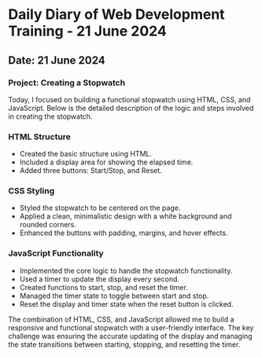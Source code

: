 # Daily Diary of Web Development Training - 21 June 2024

## Date: 21 June 2024

### Project: Creating a Stopwatch

Today, I focused on building a functional stopwatch using HTML, CSS, and JavaScript. Below is the detailed description of the logic and steps involved in creating the stopwatch.

### HTML Structure
- Created the basic structure using HTML.
- Included a display area for showing the elapsed time.
- Added three buttons: Start/Stop, and Reset.

### CSS Styling
- Styled the stopwatch to be centered on the page.
- Applied a clean, minimalistic design with a white background and rounded corners.
- Enhanced the buttons with padding, margins, and hover effects.

### JavaScript Functionality
- Implemented the core logic to handle the stopwatch functionality.
- Used a timer to update the display every second.
- Created functions to start, stop, and reset the timer.
- Managed the timer state to toggle between start and stop.
- Reset the display and timer state when the reset button is clicked.

The combination of HTML, CSS, and JavaScript allowed me to build a responsive and functional stopwatch with a user-friendly interface. The key challenge was ensuring the accurate updating of the display and managing the state transitions between starting, stopping, and resetting the timer.
